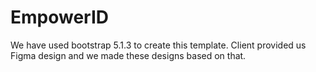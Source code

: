 # EmpowerID

We have used bootstrap 5.1.3 to create this template.
Client provided us Figma design and we made these designs based on that.
